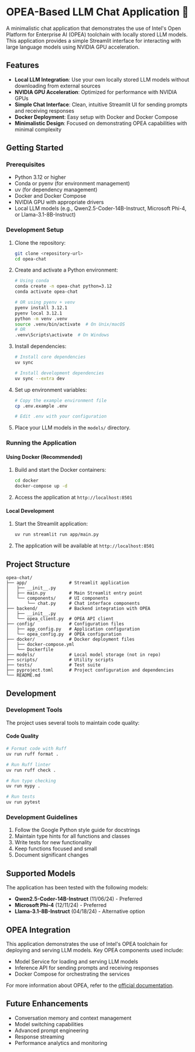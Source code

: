 # OPEA-Based LLM Chat Application 💬

A minimalistic chat application that demonstrates the use of Intel's Open Platform for Enterprise AI (OPEA) toolchain with locally stored LLM models. This application provides a simple Streamlit interface for interacting with large language models using NVIDIA GPU acceleration.

## Features

- **Local LLM Integration**: Use your own locally stored LLM models without downloading from external sources
- **NVIDIA GPU Acceleration**: Optimized for performance with NVIDIA GPUs
- **Simple Chat Interface**: Clean, intuitive Streamlit UI for sending prompts and receiving responses
- **Docker Deployment**: Easy setup with Docker and Docker Compose
- **Minimalistic Design**: Focused on demonstrating OPEA capabilities with minimal complexity

## Getting Started

### Prerequisites

- Python 3.12 or higher
- Conda or pyenv (for environment management)
- uv (for dependency management)
- Docker and Docker Compose
- NVIDIA GPU with appropriate drivers
- Local LLM models (e.g., Qwen2.5-Coder-14B-Instruct, Microsoft Phi-4, or Llama-3.1-8B-Instruct)

### Development Setup

1. Clone the repository:
   ```bash
   git clone <repository-url>
   cd opea-chat
   ```

2. Create and activate a Python environment:
   ```bash
   # Using conda
   conda create -n opea-chat python=3.12
   conda activate opea-chat

   # OR using pyenv + venv
   pyenv install 3.12.1
   pyenv local 3.12.1
   python -m venv .venv
   source .venv/bin/activate  # On Unix/macOS
   # OR
   .venv\Scripts\activate  # On Windows
   ```

3. Install dependencies:
   ```bash
   # Install core dependencies
   uv sync

   # Install development dependencies
   uv sync --extra dev
   ```

4. Set up environment variables:
   ```bash
   # Copy the example environment file
   cp .env.example .env

   # Edit .env with your configuration
   ```

5. Place your LLM models in the `models/` directory.

### Running the Application

#### Using Docker (Recommended)

1. Build and start the Docker containers:
   ```bash
   cd docker
   docker-compose up -d
   ```

2. Access the application at `http://localhost:8501`

#### Local Development

1. Start the Streamlit application:
   ```bash
   uv run streamlit run app/main.py
   ```

2. The application will be available at `http://localhost:8501`

## Project Structure

```
opea-chat/
├── app/                # Streamlit application
│   ├── __init__.py
│   ├── main.py         # Main Streamlit entry point
│   └── components/     # UI components
│       └── chat.py     # Chat interface components
├── backend/            # Backend integration with OPEA
│   ├── __init__.py
│   └── opea_client.py  # OPEA API client
├── config/             # Configuration files
│   ├── app_config.py   # Application configuration
│   └── opea_config.py  # OPEA configuration
├── docker/             # Docker deployment files
│   ├── docker-compose.yml
│   └── Dockerfile
├── models/             # Local model storage (not in repo)
├── scripts/            # Utility scripts
├── tests/              # Test suite
├── pyproject.toml      # Project configuration and dependencies
└── README.md
```

## Development

### Development Tools

The project uses several tools to maintain code quality:

#### Code Quality
```bash
# Format code with Ruff
uv run ruff format .

# Run Ruff linter
uv run ruff check .

# Run type checking
uv run mypy .

# Run tests
uv run pytest
```

### Development Guidelines

1. Follow the Google Python style guide for docstrings
2. Maintain type hints for all functions and classes
3. Write tests for new functionality
4. Keep functions focused and small
5. Document significant changes

## Supported Models

The application has been tested with the following models:

- **Qwen2.5-Coder-14B-Instruct** (11/06/24) - Preferred
- **Microsoft Phi-4** (12/11/24) - Preferred
- **Llama-3.1-8B-Instruct** (04/18/24) - Alternative option

## OPEA Integration

This application demonstrates the use of Intel's OPEA toolchain for deploying and serving LLM models. Key OPEA components used include:

- Model Service for loading and serving LLM models
- Inference API for sending prompts and receiving responses
- Docker Compose for orchestrating the services

For more information about OPEA, refer to the [official documentation](https://opea-project.github.io/latest/).

## Future Enhancements

- Conversation memory and context management
- Model switching capabilities
- Advanced prompt engineering
- Response streaming
- Performance analytics and monitoring

